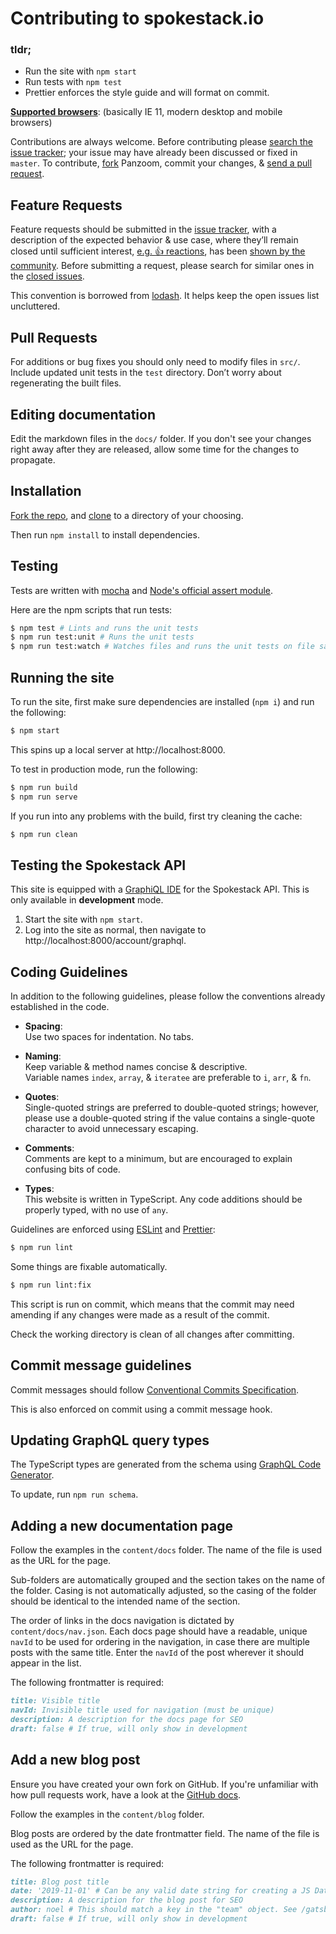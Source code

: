 # Contributing to spokestack.io

### tldr;

- Run the site with `npm start`
- Run tests with `npm test`
- Prettier enforces the style guide and will format on commit.

**[Supported browsers](https://browserl.ist/?q=%3E0.35%25%2C+not+op_mini+all)**: (basically IE 11, modern desktop and mobile browsers)

Contributions are always welcome. Before contributing please [search the issue tracker](https://github.com/spokestack/spokestack.io/issues); your issue
may have already been discussed or fixed in `master`. To contribute,
[fork](https://help.github.com/articles/fork-a-repo/) Panzoom, commit your changes,
& [send a pull request](https://help.github.com/articles/using-pull-requests/).

## Feature Requests

Feature requests should be submitted in the
[issue tracker](https://github.com/spokestack/spokestack.io/issues), with a description of
the expected behavior & use case, where they’ll remain closed until sufficient interest,
[e.g. :+1: reactions](https://help.github.com/articles/about-discussions-in-issues-and-pull-requests/),
has been [shown by the community](https://github.com/spokestack/spokestack.io/issues?q=label%3A%22votes+needed%22+sort%3Areactions-%2B1-desc).
Before submitting a request, please search for similar ones in the
[closed issues](https://github.com/spokestack/spokestack.io/issues?q=is%3Aissue+is%3Aclosed+label%3Afeature).

This convention is borrowed from [lodash](https://github.com/lodash/lodash). It helps keep the open issues list uncluttered.

## Pull Requests

For additions or bug fixes you should only need to modify files in `src/`. Include
updated unit tests in the `test` directory. Don’t worry about regenerating the built files.

## Editing documentation

Edit the markdown files in the `docs/` folder. If you don't see your changes right away after they are released, allow some time for the changes to propagate.

## Installation

[Fork the repo](https://help.github.com/en/github/getting-started-with-github/fork-a-repo), and [clone](https://help.github.com/en/github/creating-cloning-and-archiving-repositories/cloning-a-repository) to a directory of your choosing.

Then run `npm install` to install dependencies.

## Testing

Tests are written with [mocha](https://mochajs.org/) and [Node's official assert module](https://nodejs.org/api/assert.html#assert_assert).

Here are the npm scripts that run tests:

```bash
$ npm test # Lints and runs the unit tests
$ npm run test:unit # Runs the unit tests
$ npm run test:watch # Watches files and runs the unit tests on file save
```

## Running the site

To run the site, first make sure dependencies are installed (`npm i`) and run the following:

```bash
$ npm start
```

This spins up a local server at http://localhost:8000.

To test in production mode, run the following:

```bash
$ npm run build
$ npm run serve
```

If you run into any problems with the build, first try cleaning the cache:

```bash
$ npm run clean
```

## Testing the Spokestack API

This site is equipped with a [GraphiQL IDE](https://github.com/graphql/graphiql) for the Spokestack API. This is only available in **development** mode.

1. Start the site with `npm start`.
1. Log into the site as normal, then navigate to http://localhost:8000/account/graphql.

## Coding Guidelines

In addition to the following guidelines, please follow the conventions already
established in the code.

- **Spacing**:<br>
  Use two spaces for indentation. No tabs.

- **Naming**:<br>
  Keep variable & method names concise & descriptive.<br>
  Variable names `index`, `array`, & `iteratee` are preferable to
  `i`, `arr`, & `fn`.

- **Quotes**:<br>
  Single-quoted strings are preferred to double-quoted strings; however,
  please use a double-quoted string if the value contains a single-quote
  character to avoid unnecessary escaping.

- **Comments**:<br>
  Comments are kept to a minimum, but are encouraged to explain confusing bits of code.

- **Types**:<br>
  This website is written in TypeScript.
  Any code additions should be properly typed, with no use of `any`.

Guidelines are enforced using [ESLint](https://eslint.org/) and [Prettier](https://prettier.io/):

```bash
$ npm run lint
```

Some things are fixable automatically.

```bash
$ npm run lint:fix
```

This script is run on commit, which means that the commit may need amending if any changes were made as a result of the commit.

Check the working directory is clean of all changes after committing.

## Commit message guidelines

Commit messages should follow [Conventional Commits Specification](https://www.conventionalcommits.org).

This is also enforced on commit using a commit message hook.

## Updating GraphQL query types

The TypeScript types are generated from the schema using [GraphQL Code Generator](https://github.com/dotansimha/graphql-code-generator#readme).

To update, run `npm run schema`.

## Adding a new documentation page

Follow the examples in the `content/docs` folder. The name of the file is used as the URL for the page.

Sub-folders are automatically grouped and the section takes on the name of the folder. Casing is not automatically adjusted, so the casing of the folder should be identical to the intended name of the section.

The order of links in the docs navigation is dictated by `content/docs/nav.json`. Each docs page should have a readable, unique `navId` to be used for ordering in the navigation, in case there are multiple posts with the same title. Enter the `navId` of the post wherever it should appear in the list.

The following frontmatter is required:

```md
title: Visible title
navId: Invisible title used for navigation (must be unique)
description: A description for the docs page for SEO
draft: false # If true, will only show in development
```

## Add a new blog post

Ensure you have created your own fork on GitHub. If you're unfamiliar with how pull requests work, have a look at the [GitHub docs](https://help.github.com/en/github/collaborating-with-issues-and-pull-requests/proposing-changes-to-your-work-with-pull-requests).

Follow the examples in the `content/blog` folder.

Blog posts are ordered by the date frontmatter field. The name of the file is used as the URL for the page.

The following frontmatter is required:

```md
title: Blog post title
date: '2019-11-01' # Can be any valid date string for creating a JS Date
description: A description for the blog post for SEO
author: noel # This should match a key in the "team" object. See /gatsby-config.js.
draft: false # If true, will only show in development
```
